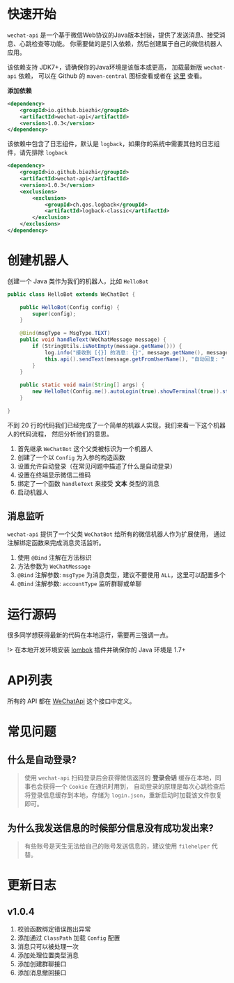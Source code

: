 # 快速开始

`wechat-api` 是一个基于微信Web协议的Java版本封装，提供了发送消息、接受消息、心跳检查等功能。
你需要做的是引入依赖，然后创建属于自己的微信机器人应用。

该依赖支持 JDK7+，请确保你的Java环境是该版本或更高， 加载最新版 `wechat-api` 依赖，
可以在 Github 的 `maven-central` 图标查看或者在 [这里](http://search.maven.org/#search%7Cga%7C1%7Cwechat-api ":target=_blank") 查看。

**添加依赖**

```xml
<dependency>
    <groupId>io.github.biezhi</groupId>
    <artifactId>wechat-api</artifactId>
    <version>1.0.3</version>
</dependency>
``` 

该依赖中包含了日志组件，默认是 `logback`，如果你的系统中需要其他的日志组件，请先排除 `logback`

```xml
<dependency>
    <groupId>io.github.biezhi</groupId>
    <artifactId>wechat-api</artifactId>
    <version>1.0.3</version>
    <exclusions>
        <exclusion>
            <groupId>ch.qos.logback</groupId>
            <artifactId>logback-classic</artifactId>
        </exclusion>
    </exclusions>
</dependency>
```

# 创建机器人

创建一个 Java 类作为我们的机器人，比如 `HelloBot`

```java
public class HelloBot extends WeChatBot {
    
    public HelloBot(Config config) {
        super(config);
    }
    
    @Bind(msgType = MsgType.TEXT)
    public void handleText(WeChatMessage message) {
        if (StringUtils.isNotEmpty(message.getName())) {
            log.info("接收到 [{}] 的消息: {}", message.getName(), message.getText());
            this.api().sendText(message.getFromUserName(), "自动回复: " + message.getText());
        }
    }
    
    public static void main(String[] args) {
        new HelloBot(Config.me().autoLogin(true).showTerminal(true)).start();
    }
    
}
```

不到 20 行的代码我们已经完成了一个简单的机器人实现，我们来看一下这个机器人的代码流程，
然后分析他们的意思。

1. 首先继承 `WeChatBot` 这个父类被标识为一个机器人
2. 创建了一个以 `Config` 为入参的构造函数
3. 设置允许自动登录（在常见问题中描述了什么是自动登录）
4. 设置在终端显示微信二维码
5. 绑定了一个函数 `handleText` 来接受 **文本** 类型的消息
6. 启动机器人

## 消息监听

`wechat-api` 提供了一个父类 `WeChatBot` 给所有的微信机器人作为扩展使用，
通过注解绑定函数来完成消息灵活监听。

1. 使用 `@Bind` 注解在方法标识
2. 方法参数为 `WeChatMessage`
3. `@Bind` 注解参数: `msgType` 为消息类型，建议不要使用 `ALL`，这里可以配置多个
4. `@Bind` 注解参数: `accountType` 监听群聊或单聊

# 运行源码

很多同学想获得最新的代码在本地运行，需要再三强调一点。

!> 在本地开发环境安装 [lombok](https://projectlombok.org/ ":target=_blank") 插件并确保你的 Java 环境是 1.7+

# API列表

所有的 API 都在 [WeChatApi](https://github.com/biezhi/wechat-api/blob/master/src/main/java/io/github/biezhi/wechat/api/WeChatApi.java ":target=_blank") 这个接口中定义。

# 常见问题

## 什么是自动登录?

> 使用 `wechat-api` 扫码登录后会获得微信返回的 **登录会话** 缓存在本地，同事也会获得一个 `Cookie` 在通讯时用到，
> 自动登录的原理是每次心跳检查后将登录信息缓存到本地，存储为 `login.json`，重新启动时加载该文件恢复即可。

## 为什么我发送信息的时候部分信息没有成功发出来?

> 有些账号是天生无法给自己的账号发送信息的，建议使用 `filehelper` 代替。

# 更新日志

## v1.0.4

1. 校验函数绑定错误跑出异常
2. 添加通过 `ClassPath` 加载 `Config` 配置
3. 消息只可以被处理一次
4. 添加处理位置类型消息
5. 添加创建群聊接口
6. 添加消息撤回接口